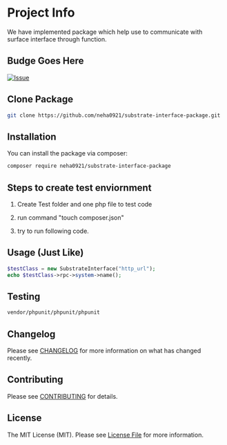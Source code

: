 # Project Info
We have implemented package which help use to communicate with surface interface through function.
## Budge Goes Here

[![Issue](https://img.shields.io/github/issues/neha0921/substrate-interface-package?style=flat-square)](https://github.com/neha0921/substrate-interface-package)


## Clone Package

```bash
git clone https://github.com/neha0921/substrate-interface-package.git
```


## Installation

You can install the package via composer:

```bash
composer require neha0921/substrate-interface-package
```
## Steps to create test enviornment

1. Create Test folder and one php file to test code

2. run command "touch composer.json"

3.  try to run following code.

## Usage (Just Like)

```php
$testClass = new SubstrateInterface("http_url");
echo $testClass->rpc->system->name();
```

## Testing

```bash
vendor/phpunit/phpunit/phpunit
```

## Changelog

Please see [CHANGELOG](CHANGELOG.md) for more information on what has changed recently.

## Contributing

Please see [CONTRIBUTING](.github/CONTRIBUTING.md) for details.

## License

The MIT License (MIT). Please see [License File](LICENSE.md) for more information.
